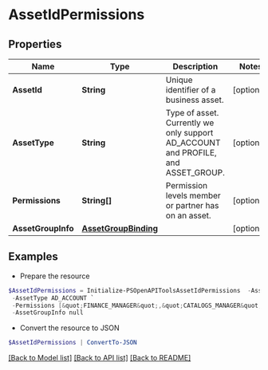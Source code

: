 # AssetIdPermissions
## Properties

Name | Type | Description | Notes
------------ | ------------- | ------------- | -------------
**AssetId** | **String** | Unique identifier of a business asset. | [optional] 
**AssetType** | **String** | Type of asset. Currently we only support AD_ACCOUNT and PROFILE, and ASSET_GROUP. | [optional] 
**Permissions** | **String[]** | Permission levels member or partner has on an asset. | [optional] 
**AssetGroupInfo** | [**AssetGroupBinding**](AssetGroupBinding.md) |  | [optional] 

## Examples

- Prepare the resource
```powershell
$AssetIdPermissions = Initialize-PSOpenAPIToolsAssetIdPermissions  -AssetId 549755885175 `
 -AssetType AD_ACCOUNT `
 -Permissions [&quot;FINANCE_MANAGER&quot;,&quot;CATALOGS_MANAGER&quot;,&quot;AUDIENCE_MANAGER&quot;] `
 -AssetGroupInfo null
```

- Convert the resource to JSON
```powershell
$AssetIdPermissions | ConvertTo-JSON
```

[[Back to Model list]](../README.md#documentation-for-models) [[Back to API list]](../README.md#documentation-for-api-endpoints) [[Back to README]](../README.md)

